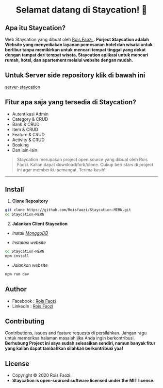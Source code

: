 <h1 align="center">Selamat datang di Staycation! 👋</h1>

## Apa itu Staycation?

Web Staycation yang dibuat oleh <a href="https://github.com/Roisfaozi"> Rois Faozi </a>. **Porject Staycation adalah Website yang menyediakan layanan pemesanan hotel dan wisata untuk berlibur tanpa memikirkan untuk mencari tempat tinggal yang dekat dengan tampat dari tempat wisata. Staycation aplikasi untuk mencari rumah, hotel, dan apartement melalui website dengan mudah.**

## Untuk Server side repository klik di bawah ini

<a href="https://github.com/Roisfaozi/server-staycation"> server-staycation </a>


## Fitur apa saja yang tersedia di Staycation?

- Autentikasi Admin
- Category & CRUD
- Bank & CRUD
- Item & CRUD
- Feature & CRUD
- Activity & CRUD
- Booking
- Dan lain-lain


> Staycation merupakan project open source yang dibuat oleh Rois Faozi. Kalian dapat download/fork/clone. Cukup beri stars di project ini agar memberiku semangat. Terima kasih!

---


## Install

1. **Clone Repository**

```bash
git clone https://github.com/Roisfaozi/Staycation-MERN.git
cd Staycation-MERN
```

2. **Jalankan Client Staycation**

- _Install <a href="https://www.mongodb.com/try/download/community">MonggoDB</a>_

- _Instalasi website_

```bash
cd Staycation-MERN
npm install
```

- _Jalankan website_

```bash
npm run dev
```

## Author

- Facebook : <a href="https://web.facebook.com/odjzykazama"> Rois Faozi</a>
- LinkedIn : <a href="https://www.linkedin.com/in/adhiariyadi/"> Rois Faozi</a>

## Contributing

Contributions, issues and feature requests di persilahkan.
Jangan ragu untuk memeriksa halaman masalah jika Anda ingin berkontribusi. **Berhubung Project ini saya sudah selesaikan sendiri, namun banyak fitur yang kalian dapat tambahkan silahkan berkontribusi yaa!**

## License

- Copyright © 2020 Rois Faozi.
- **Staycation is open-sourced software licensed under the MIT license.**
